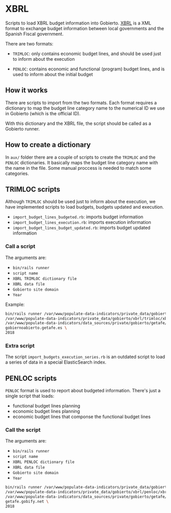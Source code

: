 # XBRL

Scripts to load XBRL budget information into Gobierto. [XBRL](https://es.wikipedia.org/wiki/XBRL) is
a XML format to exchange budget information between local governments and the Spanish Fiscal
government.

There are two formats:

- `TRIMLOC`: only contains economic budget lines, and should be used just to inform about the
  execution

- `PENLOC`: contains economic and functional (program) budget lines, and is used to inform about the
  initial budget

## How it works

There are scripts to import from the two formats. Each format requires a dictionary to map the
budget line category name to the numerical ID we use in Gobierto (which is the official ID).

With this dictionary and the XBRL file, the script should be called as a Gobierto runner.

## How to create a dictionary

In `aux/` folder there are a couple of scripts to create the `TRIMLOC` and the `PENLOC` dictionaries. It
basically maps the budget line category name with the name in the file. Some manual proccess is
needed to match some categories.

## TRIMLOC scripts

Although `TRIMLOC` should be used just to inform about the execution, we have implemented scripts to
load budgets, budgets updated and execution.

- `import_budget_lines_budgeted.rb`: imports budget information
- `import_budget_lines_execution.rb`: imports execution information
- `import_budget_lines_budget_updated.rb`: imports budget updated information

### Call a script

The arguments are:

- `bin/rails runner`
- `script name`
- `XBRL TRIMLOC dictionary file`
- `XBRL data file`
- `Gobierto site domain`
- `Year`

Example:

```bash
bin/rails runner /var/www/populate-data-indicators/private_data/gobierto/xbrl/trimloc/import_budget_lines_budgeted.rb \
/var/www/populate-data-indicators/private_data/gobierto/xbrl/trimloc/xbrl_trimloc_dictionary.yml \
/var/www/populate-data-indicators/data_sources/private/gobierto/getafe/budgets/XX-TrimLoc-2018.xbrl \
gobiernoabierto.getafe.es \
2018
```

### Extra script

The script `import_budgets_execution_series.rb` is an outdated script to load a series of data in a
special ElasticSearch index.

## PENLOC scripts

`PENLOC` format is used to report about budgeted information. There's just a single script that loads:

- functional budget lines planning
- economic budget lines planning
- economic budget lines that componse the functional budget lines

### Call the script

The arguments are:

- `bin/rails runner`
- `script name`
- `XBRL PENLOC dictionary file`
- `XBRL data file`
- `Gobierto site domain`
- `Year`

```bash
bin/rails runner /var/www/populate-data-indicators/private_data/gobierto/xbrl/penloc/import_budget_lines_budgeted.rb \
/var/www/populate-data-indicators/private_data/gobierto/xbrl/penloc/xbrl_penloc_dictionary.yml \
/var/www/populate-data-indicators/data_sources/private/gobierto/getafe/budgets/28065AA000-Penloc-2018.xbrl \
getafe.gobify.net \
2018
```
